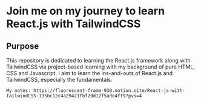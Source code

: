 # Join me on my journey to learn React.js with TailwindCSS

## Purpose

This repository is dedicated to learning the React.js framework along with TailwindCSS via project-based learning with my background of pure HTML, CSS and Javascript. I aim to learn the ins-and-outs of React.js and TailwindCSS, especially the fundamentals.

`My notes: https://fluorescent-frame-930.notion.site/React-js-with-TailwindCSS-135bc12c4a29421fbf20d12f5ade4ff9?pvs=4`
